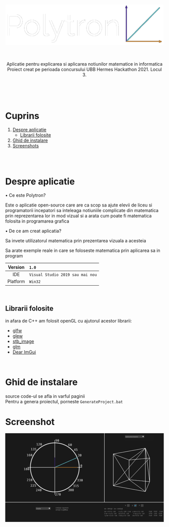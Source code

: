 <br />
<div align="center">
  <img src="Screenshots/logopoly.png" alt="If the image is not loading, imagine the logo here :)" width=auto height=auto>

  <p align="center">
    <br> <br>
    Aplicatie pentru explicarea si aplicarea notiunilor matematice in informatica
    <br>
    Proiect creat pe perioada concursului UBB Hermes Hackathon 2021. Locul 3.
    
</div>

<br>
<br>
<br>

# Cuprins
  <ol>
    <li>
      <a href="#despre-aplicatie">Despre aplicatie</a>
      <ul>
        <li><a href="#librarii-folosite">Librarii folosite</a></li>
      </ul>
    </li>
    <li>
      <a href="#ghid-de-instalare">Ghid de instalare</a>
    </li>
    <li><a href="#screenshot">Screenshots</a></li>
  </ol>
  
 <br>
 <br>


# Despre aplicatie
• Ce este Polytron?

Este o aplicatie open-source care are ca scop sa ajute elevii de liceu si programatorii incepatori sa inteleaga notiuniile complicate din matematica prin reprezentarea lor in mod vizual si a arata cum poate fi matematica folosita in programarea grafica

• De ce am creat aplicatia?

Sa invete utilizatorul matematica prin prezentarea vizuala a acesteia

Sa arate exemple reale in care se foloseste matematica prin aplicarea sa in program 


| Version | `1.0`    |
| :-----: | :---     |
| IDE     | `Visual Studio 2019 sau mai nou` |
| Platform | `Win32` |

<br>

## Librarii folosite

in afara de C++ am folosit openGL cu ajutorul acestor librarii:

* [glfw](https://www.glfw.org/)
* [glew](http://glew.sourceforge.net/)
* [stb_image](https://github.com/nothings/stb)
* [glm](https://github.com/g-truc/glm)
* [Dear ImGui](https://github.com/ocornut/imgui)

<br>

# Ghid de instalare

source code-ul se afla in varful paginii
<br>
Pentru a genera proiectul, porneste `GenerateProject.bat`

# Screenshot
![ss1](Screenshots/Screenshot.png)
